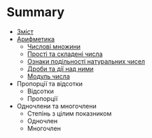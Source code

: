 # Summary

* [Зміст](README.md)
* [Арифметика](1/chislovi_mnozhini.md)
   * [Числовi множини](1/chislovi_mnozhini.md)
   * [Простi та складенi числа](1/prosti_ta_skladeni_chisla.md)
   * [Ознаки подiльностi натуральних чисел](1/oznaki_podilnosti_naturalnih_chisel.md)
   * [Дроби та дiї над ними](1/drobi_ta_di_nad_nimi.md)
   * [Модуль числа](1/modul_chisla.md)
* Пропорції та відсотки
   * Відсотки
   * Пропорції
* Одночлени та многочлени
   * Степiнь з цiлим показником
   * Одночлен
   * Многочлен

